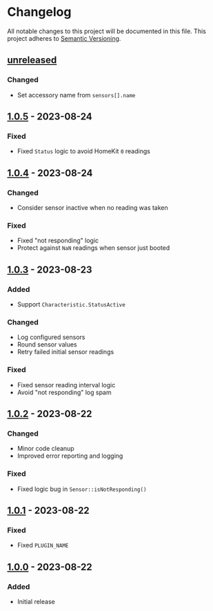 # Changelog

All notable changes to this project will be documented in this file.
This project adheres to [Semantic Versioning](https://semver.org/spec/v2.0.0.html).

## [unreleased]
### Changed
- Set accessory name from `sensors[].name`

## [1.0.5] - 2023-08-24
### Fixed
- Fixed `Status` logic to avoid HomeKit `0` readings

## [1.0.4] - 2023-08-24
### Changed
- Consider sensor inactive when no reading was taken

### Fixed
- Fixed "not responding" logic
- Protect against `NaN` readings when sensor just booted

## [1.0.3] - 2023-08-23
### Added
- Support `Characteristic.StatusActive`

### Changed
- Log configured sensors
- Round sensor values
- Retry failed initial sensor readings

### Fixed
- Fixed sensor reading interval logic
- Avoid "not responding" log spam

## [1.0.2] - 2023-08-22
### Changed
- Minor code cleanup
- Improved error reporting and logging

### Fixed
- Fixed logic bug in `Sensor::isNotResponding()`

## [1.0.1] - 2023-08-22
### Fixed
- Fixed `PLUGIN_NAME`

## [1.0.0] - 2023-08-22
### Added
- Initial release

[unreleased]: https://github.com/tillkruss/homebridge-purpleair/compare/v1.0.5...HEAD
[1.0.5]: https://github.com/tillkruss/homebridge-purpleair/compare/v1.0.4...v1.0.5
[1.0.4]: https://github.com/tillkruss/homebridge-purpleair/compare/v1.0.3...v1.0.4
[1.0.3]: https://github.com/tillkruss/homebridge-purpleair/compare/v1.0.2...v1.0.3
[1.0.2]: https://github.com/tillkruss/homebridge-purpleair/compare/v1.0.1...v1.0.2
[1.0.1]: https://github.com/tillkruss/homebridge-purpleair/compare/v1.0.0...v1.0.1
[1.0.0]: https://github.com/tillkruss/homebridge-purpleair/releases/tag/v1.0.0

